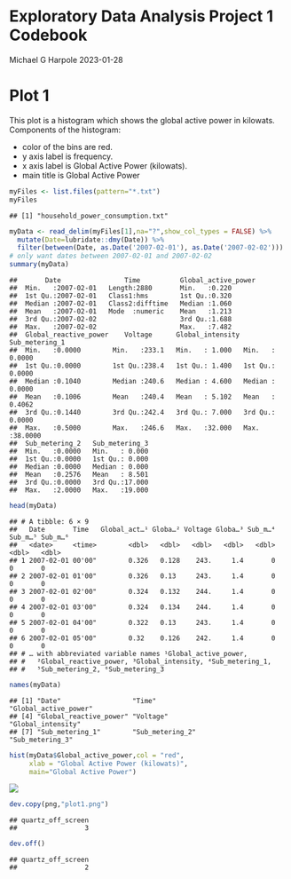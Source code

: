 Exploratory Data Analysis Project 1 Codebook
================
Michael G Harpole
2023-01-28

# Plot 1

This plot is a histogram which shows the global active power in
kilowats. Components of the histogram:

- color of the bins are red.
- y axis label is frequency.
- x axis label is Global Active Power (kilowats).
- main title is Global Active Power

``` r
myFiles <- list.files(pattern="*.txt")
myFiles
```

    ## [1] "household_power_consumption.txt"

``` r
myData <- read_delim(myFiles[1],na="?",show_col_types = FALSE) %>% 
  mutate(Date=lubridate::dmy(Date)) %>% 
  filter(between(Date, as.Date('2007-02-01'), as.Date('2007-02-02')))
# only want dates between 2007-02-01 and 2007-02-02
summary(myData)
```

    ##       Date                Time          Global_active_power
    ##  Min.   :2007-02-01   Length:2880       Min.   :0.220      
    ##  1st Qu.:2007-02-01   Class1:hms        1st Qu.:0.320      
    ##  Median :2007-02-01   Class2:difftime   Median :1.060      
    ##  Mean   :2007-02-01   Mode  :numeric    Mean   :1.213      
    ##  3rd Qu.:2007-02-02                     3rd Qu.:1.688      
    ##  Max.   :2007-02-02                     Max.   :7.482      
    ##  Global_reactive_power    Voltage      Global_intensity Sub_metering_1   
    ##  Min.   :0.0000        Min.   :233.1   Min.   : 1.000   Min.   : 0.0000  
    ##  1st Qu.:0.0000        1st Qu.:238.4   1st Qu.: 1.400   1st Qu.: 0.0000  
    ##  Median :0.1040        Median :240.6   Median : 4.600   Median : 0.0000  
    ##  Mean   :0.1006        Mean   :240.4   Mean   : 5.102   Mean   : 0.4062  
    ##  3rd Qu.:0.1440        3rd Qu.:242.4   3rd Qu.: 7.000   3rd Qu.: 0.0000  
    ##  Max.   :0.5000        Max.   :246.6   Max.   :32.000   Max.   :38.0000  
    ##  Sub_metering_2   Sub_metering_3  
    ##  Min.   :0.0000   Min.   : 0.000  
    ##  1st Qu.:0.0000   1st Qu.: 0.000  
    ##  Median :0.0000   Median : 0.000  
    ##  Mean   :0.2576   Mean   : 8.501  
    ##  3rd Qu.:0.0000   3rd Qu.:17.000  
    ##  Max.   :2.0000   Max.   :19.000

``` r
head(myData)
```

    ## # A tibble: 6 × 9
    ##   Date       Time   Global_act…¹ Globa…² Voltage Globa…³ Sub_m…⁴ Sub_m…⁵ Sub_m…⁶
    ##   <date>     <time>        <dbl>   <dbl>   <dbl>   <dbl>   <dbl>   <dbl>   <dbl>
    ## 1 2007-02-01 00'00"        0.326   0.128    243.     1.4       0       0       0
    ## 2 2007-02-01 01'00"        0.326   0.13     243.     1.4       0       0       0
    ## 3 2007-02-01 02'00"        0.324   0.132    244.     1.4       0       0       0
    ## 4 2007-02-01 03'00"        0.324   0.134    244.     1.4       0       0       0
    ## 5 2007-02-01 04'00"        0.322   0.13     243.     1.4       0       0       0
    ## 6 2007-02-01 05'00"        0.32    0.126    242.     1.4       0       0       0
    ## # … with abbreviated variable names ¹​Global_active_power,
    ## #   ²​Global_reactive_power, ³​Global_intensity, ⁴​Sub_metering_1,
    ## #   ⁵​Sub_metering_2, ⁶​Sub_metering_3

``` r
names(myData)
```

    ## [1] "Date"                  "Time"                  "Global_active_power"  
    ## [4] "Global_reactive_power" "Voltage"               "Global_intensity"     
    ## [7] "Sub_metering_1"        "Sub_metering_2"        "Sub_metering_3"

``` r
hist(myData$Global_active_power,col = "red",
     xlab = "Global Active Power (kilowats)",
     main="Global Active Power")
```

![](Exploratory-Data-Analysis-Project-1_files/figure-gfm/plot%201-1.png)<!-- -->

``` r
dev.copy(png,"plot1.png")
```

    ## quartz_off_screen 
    ##                 3

``` r
dev.off()
```

    ## quartz_off_screen 
    ##                 2
